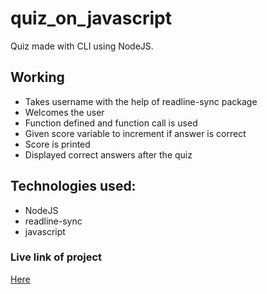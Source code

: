
# quiz_on_javascript

Quiz made with CLI using NodeJS.

## Working

* Takes username with the help of readline-sync package
* Welcomes the user 
* Function defined and function call is used
* Given score variable to increment if answer is correct
* Score is printed
* Displayed correct answers after the quiz

## Technologies used: 
* NodeJS
* readline-sync
* javascript

### Live link of project
[Here](https://replit.com/@HiddarthoBaruah/howwellareyougettingjs?embed=1&output=1)